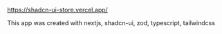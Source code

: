 https://shadcn-ui-store.vercel.app/

This app was created with nextjs, shadcn-ui, zod, typescript, tailwindcss
